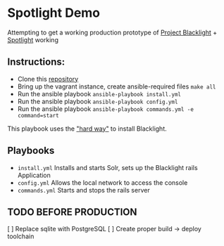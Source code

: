 # Spotlight Demo

Attempting to get a working production prototype of [Project Blacklight](http://projectblacklight.org) + [Spotlight](https://github.com/projectblacklight/spotlight) working


## Instructions:

* Clone this [repository](https://github.com/jhriv/spotlight-demo.git)
* Bring up the vagrant instance, create ansible-required files `make all`
* Run the ansible playbook `ansible-playbook install.yml`
* Run the ansible playbook `ansible-playbook config.yml`
* Run the ansible playbook `ansible-playbook commands.yml -e command=start`

This playbook uses the ["hard way"](https://github.com/projectblacklight/blacklight/wiki/Quickstart) to install Blacklight.

## Playbooks

* `install.yml` Installs and starts Solr, sets up the Blacklight rails Application
* `config.yml` Allows the local network to access the console
* `commands.yml` Starts and stops the rails server



## TODO BEFORE PRODUCTION

[ ] Replace sqlite with PostgreSQL
[ ] Create proper build -> deploy toolchain
